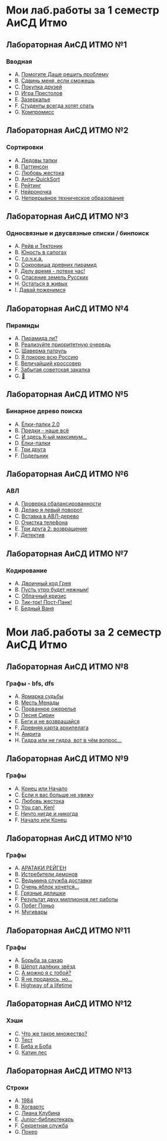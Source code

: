 # Мои лаб.работы за 1 семестр АиСД Итмо
## Лабораторная АиСД ИТМО №1
### Вводная
- A. [Помогите Даше решить проблему](https://github.com/NizamutdinovEmir/itmo-alg/blob/main/alg-1sem/1lab/1.py)
- B. [Сдвинь меня, если сможешь](https://github.com/NizamutdinovEmir/itmo-alg/blob/main/alg-1lab/2.cpp)
- C. [Покупка друзей](https://github.com/NizamutdinovEmir/itmo-alg/blob/main/alg-1lab/3.cpp)
- D. [Игра Престолов](https://github.com/NizamutdinovEmir/itmo-alg/blob/main/alg-1lab/4.cpp)
- E. [Зазеркалье](https://github.com/NizamutdinovEmir/itmo-alg/blob/main/alg-1lab/5.cpp)
- F. [Студенты всегда хотят спать](https://github.com/NizamutdinovEmir/itmo-alg/blob/main/alg-1lab/6.cpp)
- G. [Компромисс](https://github.com/NizamutdinovEmir/itmo-alg/blob/main/alg-1lab/7.py)

## Лабораторная АиСД ИТМО №2
### Сортировки
- A. [Дедовы тапки](https://github.com/NizamutdinovEmir/itmo-alg/blob/main/alg-2lab/1.cpp)
- B. [Паттинсон](https://github.com/NizamutdinovEmir/itmo-alg/blob/main/alg-2lab/2.cpp)
- C. [Любовь жестока](https://github.com/NizamutdinovEmir/itmo-alg/blob/main/alg-2lab/3.cpp)
- D. [Анти-QuickSort](https://github.com/NizamutdinovEmir/itmo-alg/blob/main/alg-2lab/4.cpp)
- E. [Рейтинг](https://github.com/NizamutdinovEmir/itmo-alg/blob/main/alg-2lab/5.cpp)
- F. [Нейроночка](https://github.com/NizamutdinovEmir/itmo-alg/blob/main/alg-2lab/6.cpp)
- G. [Непрерывное техническое образование](https://github.com/NizamutdinovEmir/itmo-alg/blob/main/alg-2lab/7.cpp)

## Лабораторная АиСД ИТМО №3
### Односвязные и двусвязные списки / бинпоиск
- A. [Рейв и Тектоник](https://github.com/NizamutdinovEmir/itmo-alg/blob/main/alg-3lab/1.cpp)
- B. [Юность в сапогах](https://github.com/NizamutdinovEmir/itmo-alg/blob/main/alg-3lab/2.cpp)
- C. [т.о.ч.к.а.](https://github.com/NizamutdinovEmir/itmo-alg/blob/main/alg-3lab/3.cpp)
- D. [Сокровища древних пирамид](https://github.com/NizamutdinovEmir/itmo-alg/blob/main/alg-3lab/4.cpp)
- F. [Делу время - потехе час!](https://github.com/NizamutdinovEmir/itmo-alg/blob/main/alg-3lab/5.cpp)
- G. [Спасение земель Русских](https://github.com/NizamutdinovEmir/itmo-alg/blob/main/alg/alg-3lab/6.cpp)
- H. [Остаться в живых](https://github.com/NizamutdinovEmir/itmo-alg/blob/main/alg-3lab/7.cpp)
- I. [Давай поженимся](https://github.com/NizamutdinovEmir/itmo-alg/blob/main/alg-3lab/8.cpp)

## Лабораторная АиСД ИТМО №4
### Пирамиды
- A. [Пирамида ли?](https://github.com/NizamutdinovEmir/itmo-alg/blob/main/alg-4lab/1.cpp)
- B. [Реализуйте приоритетную очередь](https://github.com/NizamutdinovEmir/itmo-alg/blob/main/alg-4lab/2.cpp)
- C. [Шаверма патруль](https://github.com/NizamutdinovEmir/itmo-alg/blob/main/alg-4lab/3.cpp)
- D. [Я покорю всю Россию](https://github.com/NizamutdinovEmir/itmo-alg/blob/main/alg-4lab/4.cpp)
- E. [Величайший кроссовер](https://github.com/NizamutdinovEmir/itmo-alg/blob/main/alg-4lab/5.cpp)
- F. [Забытая советская закалка](https://github.com/NizamutdinovEmir/itmo-alg/blob/main/alg-4lab/6.cpp)
- G. [🎰](https://github.com/NizamutdinovEmir/itmo-alg/blob/main/alg-4lab/7.cpp)

## Лабораторная АиСД ИТМО №5
### Бинарное дерево поиска
- A. [Ёлки-палки 2.0](https://github.com/NizamutdinovEmir/itmo-alg/blob/main/alg-5lab/1.cpp)
- B. [Предки - наше всё](https://github.com/NizamutdinovEmir/itmo-alg/blob/main/alg-5lab/2.cpp)
- C. [И здесь К-ый максимум...](https://github.com/NizamutdinovEmir/itmo-alg/blob/main/alg-5lab/3.cpp)
- D. [Ёлки-палки](https://github.com/NizamutdinovEmir/itmo-alg/blob/main/alg-5lab/4.cpp)
- E. [Три друга](https://github.com/NizamutdinovEmir/itmo-alg/blob/main/alg-5lab/5.cpp)
- F. [Подельник](https://github.com/NizamutdinovEmir/itmo-alg/blob/main/alg-5lab/6.cpp)

## Лабораторная АиСД ИТМО №6
### АВЛ
- A. [Проверка сбалансированности](https://github.com/NizamutdinovEmir/itmo-alg/blob/main/alg-6lab/1.cpp)
- B. [Делаю я левый поворот](https://github.com/NizamutdinovEmir/itmo-alg/blob/main/alg-6lab/2.cpp)
- C. [Вставка в АВЛ-дерево](https://github.com/NizamutdinovEmir/itmo-alg/blob/main/alg-6lab/3.cpp)
- D. [Очистка телефона](https://github.com/NizamutdinovEmir/itmo-alg/blob/main/alg-6lab/4.cpp)
- E. [Три друга 2: возвращение](https://github.com/NizamutdinovEmir/itmo-alg/blob/main/alg-6lab/5.cpp)
- F. [Детектив](https://github.com/NizamutdinovEmir/itmo-alg/blob/main/alg-6lab/6.cpp)

## Лабораторная АиСД ИТМО №7
### Кодирование
- A. [Двоичный код Грея](https://github.com/NizamutdinovEmir/itmo-alg/blob/main/alg-7lab/1.cpp)
- B. [Пусть утро будет нежным!](https://github.com/NizamutdinovEmir/itmo-alg/blob/main/alg-7lab/2.cpp)
- C. [Облачный кризис](https://github.com/NizamutdinovEmir/itmo-alg/blob/main/alg-7lab/3.cpp)
- D. [Тик-ток! Пост-Панк!](https://github.com/NizamutdinovEmir/itmo-alg/blob/main/alg-7lab/4.cpp)
- E. [Бедный Ваня](https://github.com/NizamutdinovEmir/itmo-alg/blob/main/alg-7lab/5.cpp)

# Мои лаб.работы за 2 семестр АиСД Итмо
## Лабораторная АиСД ИТМО №8
### Графы - bfs, dfs
- A. [Ярмарка судьбы](https://github.com/NizamutdinovEmir/itmo-alg/blob/main/alg-2sem/itmo-alg-2sem/8lab/1.cpp)
- B. [Месть Менады](https://github.com/NizamutdinovEmir/itmo-alg/blob/main/alg-2sem/itmo-alg-2sem/8lab/2.cpp)
- C. [Порванное ожерелье](https://github.com/NizamutdinovEmir/itmo-alg/blob/main/alg-2sem/itmo-alg-2sem/8lab/3.cpp)
- D. [Песня Сирин](https://github.com/NizamutdinovEmir/itmo-alg/blob/main/alg-2sem/itmo-alg-2sem/8lab/4.cpp)
- E. [Беги и не возвращайся](https://github.com/NizamutdinovEmir/itmo-alg/blob/main/alg-2sem/itmo-alg-2sem/8lab/5.cpp)
- F. [Древняя карта архипелага](https://github.com/NizamutdinovEmir/itmo-alg/blob/main/alg-2sem/itmo-alg-2sem/8lab/7.cpp)
- H. [Амрита](https://github.com/NizamutdinovEmir/itmo-alg/blob/main/alg-2sem/itmo-alg-2sem/8lab/8.cpp)
- H. [Гидра или не гидра, вот в чём вопрос...](https://github.com/NizamutdinovEmir/itmo-alg/blob/main/alg-2sem/itmo-alg-2sem/8lab/9.cpp)
## Лабораторная АиСД ИТМО №9
### Графы
- A. [Конец или Начало](https://github.com/NizamutdinovEmir/itmo-alg/blob/main/alg-2sem/itmo-alg-2sem/9lab/1.cpp)
- С. [Если я вас больше не увижу](https://github.com/NizamutdinovEmir/itmo-alg/blob/main/alg-2sem/itmo-alg-2sem/9lab/2.cpp)
- C. [Любовь жестока](https://github.com/NizamutdinovEmir/itmo-alg/blob/main/alg-2sem/itmo-alg-2sem/9lab/3.cpp)
- D. [You can, Ken!](https://github.com/NizamutdinovEmir/itmo-alg/blob/main/alg-2sem/itmo-alg-2sem/9lab/4.cpp)
- E. [Ничто нигде и никогда](https://github.com/NizamutdinovEmir/itmo-alg/blob/main/alg-2sem/itmo-alg-2sem/9lab/5.cpp)
- F. [Начало или Конец](https://github.com/NizamutdinovEmir/itmo-alg/blob/main/alg-2sem/itmo-alg-2sem/9lab/6.cpp)
## Лабораторная АиСД ИТМО №10
### Графы
- A. [АРАТАКИ РЕЙГЕН](https://github.com/NizamutdinovEmir/itmo-alg/blob/main/alg-2sem/itmo-alg-2sem/10lab/1.cpp)
- B. [Истребители демонов](https://github.com/NizamutdinovEmir/itmo-alg/blob/main/alg-2sem/itmo-alg-2sem/10lab/2.cpp)
- C. [Ведьмина служба доставки](https://github.com/NizamutdinovEmir/itmo-alg/blob/main/alg-2sem/itmo-alg-2sem/10lab/3.cpp)
- D. [Очень яблок хочется...](https://github.com/NizamutdinovEmir/itmo-alg/blob/main/alg-2sem/itmo-alg-2sem/10lab/4.cpp)
- E. [Грязные делишки](https://github.com/NizamutdinovEmir/itmo-alg/blob/main/alg-2sem/itmo-alg-2sem/10lab/5.cpp)
- F. [Результат двух миллионов лет работы](https://github.com/NizamutdinovEmir/itmo-alg/blob/main/alg-2sem/itmo-alg-2sem/10lab/6.cpp)
- G. [Побег Поньо](https://github.com/NizamutdinovEmir/itmo-alg/blob/main/alg-2sem/itmo-alg-2sem/10lab/7.cpp)
- H. [Мугивары](https://github.com/NizamutdinovEmir/itmo-alg/blob/main/alg-2sem/itmo-alg-2sem/10lab/8.cpp)
## Лабораторная АиСД ИТМО №11
### Графы
- A. [Борьба за сахар](https://github.com/NizamutdinovEmir/itmo-alg/blob/main/alg-2sem/itmo-alg-2sem/11lab/1.cpp)
- B. [Шёпот далёких звёзд](https://github.com/NizamutdinovEmir/itmo-alg/blob/main/alg-2sem/itmo-alg-2sem/11lab/2.cpp)
- C. [А можно я с тобой?](https://github.com/NizamutdinovEmir/itmo-alg/blob/main/alg-2sem/itmo-alg-2sem/11lab/3.cpp)
- D. [Я не продаюсь, но...](https://github.com/NizamutdinovEmir/itmo-alg/blob/main/alg-2sem/itmo-alg-2sem/11lab/4.cpp)
- E. [Нighway of a lifetime](https://github.com/NizamutdinovEmir/itmo-alg/blob/main/alg-2sem/itmo-alg-2sem/11lab/5.cpp)
  
## Лабораторная АиСД ИТМО №12
### Хэши
- C. [Что же такое множество?](https://github.com/NizamutdinovEmir/itmo-alg/blob/main/alg-2sem/itmo-alg-2sem/12lab/1.cpp)
- D. [Тест](https://github.com/NizamutdinovEmir/itmo-alg/blob/main/alg-2sem/itmo-alg-2sem/12lab/2.cpp)
- E. [Биба и Боба](https://github.com/NizamutdinovEmir/itmo-alg/blob/main/alg-2sem/itmo-alg-2sem/12lab/3.cpp)
- G. [Катин лес](https://github.com/NizamutdinovEmir/itmo-alg/blob/main/alg-2sem/itmo-alg-2sem/12lab/4.cpp)
## Лабораторная АиСД ИТМО №13
### Строки
- A. [1984](https://github.com/NizamutdinovEmir/itmo-alg/blob/main/alg-2sem/itmo-alg-2sem/13lab/1.cpp)
- B. [Хогвартс](https://github.com/NizamutdinovEmir/itmo-alg/blob/main/alg-2sem/itmo-alg-2sem/13lab/2.cpp)
- C. [Лиана Клубина](https://github.com/NizamutdinovEmir/itmo-alg/blob/main/alg-2sem/itmo-alg-2sem/13lab/3.cpp)
- E. [Junior-библиотекарь](https://github.com/NizamutdinovEmir/itmo-alg/blob/main/alg-2sem/itmo-alg-2sem/13lab/4.cpp)
- F. [Секретная служба](https://github.com/NizamutdinovEmir/itmo-alg/blob/main/alg-2sem/itmo-alg-2sem/13lab/5.cpp)
- G. [Покер](https://github.com/NizamutdinovEmir/itmo-alg/blob/main/alg-2sem/itmo-alg-2sem/13lab/6.cpp)
